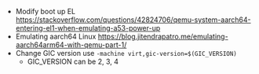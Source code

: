 - Modify boot up EL
  https://stackoverflow.com/questions/42824706/qemu-system-aarch64-entering-el1-when-emulating-a53-power-up
- Emulating aarch64 Linux
  https://blog.jitendrapatro.me/emulating-aarch64arm64-with-qemu-part-1/
- Change GIC version
  use `-machine virt,gic-version=$(GIC_VERSION)`
  - GIC_VERSION can be 2, 3, 4